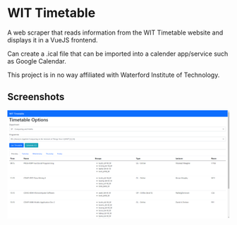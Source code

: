 # WIT Timetable

A web scraper that reads information from the WIT Timetable website and displays it in a VueJS frontend.

Can create a .ical file that can be imported into a calender app/service such as Google Calendar.

This project is in no way affiliated with Waterford Institute of Technology.

## Screenshots

![Screenshot](docs/screenshot-1.png)
